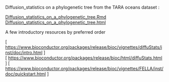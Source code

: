  Diffusion_statistics on a phylogenetic tree from the TARA oceans dataset :

[ Diffusion_statistics_on_a_phylogenetic_tree.Rmd ](https://github.com/sib-swiss/summer-school-multiomics-data-analysis-and-integration/edit/master/topic_3/2-Diffusion-Statistics/Diffusion_statistics_on_a_phylogenetic_tree.Rmd )
[ Diffusion_statistics_on_a_phylogenetic_tree.html ](https://github.com/sib-swiss/summer-school-multiomics-data-analysis-and-integration/edit/master/topic_3/2-Diffusion-Statistics/Diffusion_statistics_on_a_phylogenetic_tree.html ) 

A few introductory resources by preferred order

[ https://www.bioconductor.org/packages/release/bioc/vignettes/diffuStats/inst/doc/intro.html ]
[ https://www.bioconductor.org/packages/release/bioc/html/diffuStats.html ]
[ https://www.bioconductor.org/packages/release/bioc/vignettes/FELLA/inst/doc/quickstart.html ]
